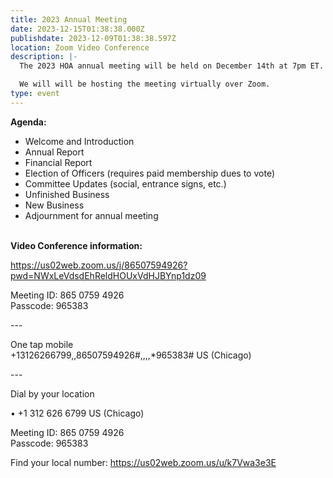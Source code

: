 ```yaml
---
title: 2023 Annual Meeting
date: 2023-12-15T01:38:38.000Z
publishdate: 2023-12-09T01:38:38.597Z
location: Zoom Video Conference
description: |-
  The 2023 HOA annual meeting will be held on December 14th at 7pm ET.

  We will will be hosting the meeting virtually over Zoom.
type: event
---
```

**Agenda:**

* Welcome and Introduction
* Annual Report
* Financial Report
* Election of Officers (requires paid membership dues to vote)
* Committee Updates (social, entrance signs, etc.)
* Unfinished Business
* New Business
* Adjournment for annual meeting

\
**Video Conference information:**

<https://us02web.zoom.us/j/86507594926?pwd=NWxLeVdsdEhReldHOUxVdHJBYnp1dz09>

Meeting ID: 865 0759 4926\
Passcode: 965383

\---

One tap mobile\
+13126266799,,86507594926#,,,,*965383# US (Chicago)

\---

Dial by your location

• +1 312 626 6799 US (Chicago)

Meeting ID: 865 0759 4926\
Passcode: 965383

Find your local number: <https://us02web.zoom.us/u/k7Vwa3e3E>
